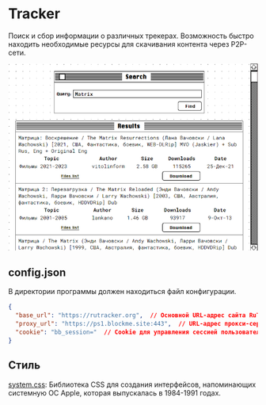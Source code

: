 # Tracker

Поиск и сбор информации о различных трекерах. Возможность быстро находить необходимые ресурсы для скачивания контента через P2P-сети.

![Tracker](https://github.com/Nikita55612/Tracker/blob/main/screenshots/Screenshot_1.png)

## config.json
В директории программы должен находиться файл конфигурации.
```json
{
  "base_url": "https://rutracker.org",  // Основной URL-адрес сайта RuTracker, к которому будет происходить обращение.
  "proxy_url": "https://ps1.blockme.site:443",  // URL-адрес прокси-сервера, который будет использоваться для обхода ограничений доступа или обеспечения анонимности.
  "cookie": "bb_session="  // Cookie для управления сессией пользователя.
}
```

## Стиль

[system.css](https://github.com/sakofchit/system.css): Библиотека CSS для создания интерфейсов, напоминающих системную ОС Apple, которая выпускалась в 1984-1991 годах.

